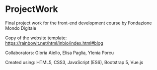 # ProjectWork

Final project work for the front-end development course by Fondazione Mondo Digitale

Copy of the website template: https://rainbowit.net/html/inbio/index.html#blog

Collaborators: Gloria Aiello, Elisa Paglia, Ylenia Porcu

Created using: HTML5, CSS3, JavaScript (ES6), Bootstrap 5, Vue.js
